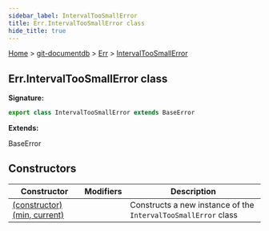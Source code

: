 ```yaml
---
sidebar_label: IntervalTooSmallError
title: Err.IntervalTooSmallError class
hide_title: true
---
```


[Home](./index.md) &gt; [git-documentdb](./git-documentdb.md) &gt; [Err](./git-documentdb.err.md) &gt; [IntervalTooSmallError](./git-documentdb.err.intervaltoosmallerror.md)

## Err.IntervalTooSmallError class


<b>Signature:</b>

```typescript
export class IntervalTooSmallError extends BaseError 
```
<b>Extends:</b>

BaseError

## Constructors

|  Constructor | Modifiers | Description |
|  --- | --- | --- |
|  [(constructor)(min, current)](./git-documentdb.err.intervaltoosmallerror._constructor_.md) |  | Constructs a new instance of the <code>IntervalTooSmallError</code> class |

